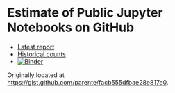 # Estimate of Public Jupyter Notebooks on GitHub

* [Latest report](http://nbviewer.jupyter.org/github/parente/nbestimate/blob/master/estimate.ipynb)
* [Historical counts](ipynb_counts.csv)
* [![Binder](https://mybinder.org/badge.svg)](https://mybinder.org/v2/gh/parente/nbestimate/master?filepath=estimate.src.ipynb)

Originally located at https://gist.github.com/parente/facb555dfbae28e817e0.
